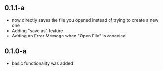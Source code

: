 ## 0.1.1-a

- now directly saves the file you opened instead of trying to create a new one
- Adding "save as" feature
- Adding an Error Message when "Open File" is canceled

## 0.1.0-a

- basic functionality was added
